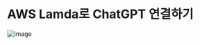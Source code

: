 # AWS Lamda로 ChatGPT 연결하기
![image](https://github.com/sjun516/chatgpt_api/assets/127032476/dc5c7c68-c0b1-461b-9e05-97a890005840)
